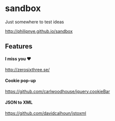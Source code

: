 # sandbox
Just somewhere to test ideas

http://philipnye.github.io/sandbox

## Features

#### I miss you ♥
http://zerosixthree.se/

#### Cookie pop-up
https://github.com/carlwoodhouse/jquery.cookieBar

#### JSON to XML
https://github.com/davidcalhoun/jstoxml